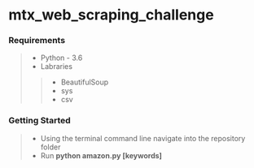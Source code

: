 # mtx_web_scraping_challenge

### Requirements

> - Python - 3.6
> - Labraries
>> - BeautifulSoup
>>- sys
>> - csv



### Getting Started

> - Using the terminal command line navigate into the repository folder
> - Run **python amazon.py [**keywords**]**
